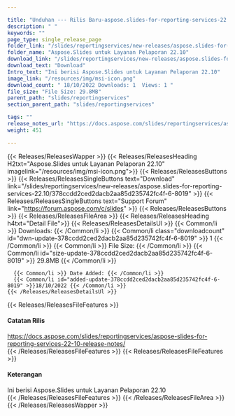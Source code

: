 ```yaml
---

title: "Unduhan --- Rilis Baru-aspose.slides-for-reporting-services-22.10"
description: " "
keywords: ""
page_type: single_release_page
folder_link: "/slides/reportingservices/new-releases/aspose.slides-for-reporting-services-22.10/"
folder_name: "Aspose.Slides untuk Layanan Pelaporan 22.10"
download_link: "/slides/reportingservices/new-releases/aspose.slides-for-reporting-services-22.10/378ccdd2ced2dacb2aa85d235742fc4f-6-8019"
download_text: "Download"
Intro_text: "Ini berisi Aspose.Slides untuk Layanan Pelaporan 22.10"
image_link: "/resources/img/msi-icon.png"
download_count: " 18/10/2022 Downloads: 1  Views: 1 "
file_size: "File Size: 29.8MB"
parent_path: "slides/reportingservices"
section_parent_path: "slides/reportingservices"

tags: ""
release_notes_url: "https://docs.aspose.com/slides/reportingservices/aspose-slides-for-reporting-services-22-10-release-notes/"
weight: 451

---
```


{{< Releases/ReleasesWapper >}}
  {{< Releases/ReleasesHeading H2txt="Aspose.Slides untuk Layanan Pelaporan 22.10" imagelink="/resources/img/msi-icon.png">}}
  {{< Releases/ReleasesButtons >}}
    {{< Releases/ReleasesSingleButtons text="Download" link="/slides/reportingservices/new-releases/aspose.slides-for-reporting-services-22.10/378ccdd2ced2dacb2aa85d235742fc4f-6-8019" >}}
    {{< Releases/ReleasesSingleButtons text="Support Forum" link="https://forum.aspose.com/c/slides" >}}
  {{< Releases/ReleasesButtons >}}
  {{< Releases/ReleasesFileArea >}}
    {{< Releases/ReleasesHeading h4txt="Detail File">}}
    {{< Releases/ReleasesDetailsUl >}}
      {{< Common/li >}} Downloads: {{< /Common/li >}}
      {{< Common/li class="downloadcount" id="dwn-update-378ccdd2ced2dacb2aa85d235742fc4f-6-8019" >}} 1 {{< /Common/li >}}
      {{< Common/li >}} File Size: {{< /Common/li >}}
      {{< Common/li id="size-update-378ccdd2ced2dacb2aa85d235742fc4f-6-8019" >}} 29.8MB {{< /Common/li >}}

      {{< Common/li >}} Date Added: {{< /Common/li >}}
      {{< Common/li id="added-update-378ccdd2ced2dacb2aa85d235742fc4f-6-8019" >}}18/10/2022 {{< /Common/li >}}
    {{< /Releases/ReleasesDetailsUl >}}

  {{< Releases/ReleasesFileFeatures >}}
      <h4>Catatan Rilis</h4><div> <a href='https://docs.aspose.com/slides/reportingservices/aspose-slides-for-reporting-services-22-10-release-notes/'>https://docs.aspose.com/slides/reportingservices/aspose-slides-for-reporting-services-22-10-release-notes/</a></div>
  {{< /Releases/ReleasesFileFeatures >}}
  {{< Releases/ReleasesFileFeatures >}}
      <h4>Keterangan</h4><div class="HTMLDescription"> Ini berisi Aspose.Slides untuk Layanan Pelaporan 22.10</div>
  {{< /Releases/ReleasesFileFeatures >}}
 {{< /Releases/ReleasesFileArea >}}
{{< /Releases/ReleasesWapper >}}



